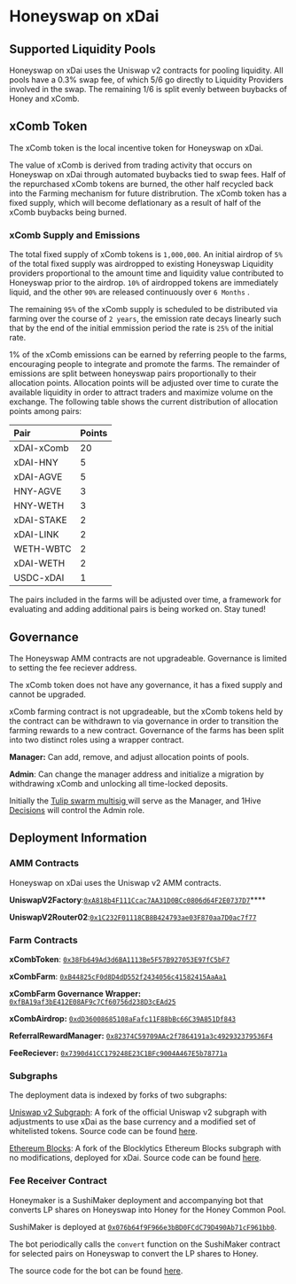 # Honeyswap on xDai

## Supported Liquidity Pools

Honeyswap on xDai uses the Uniswap v2 contracts for pooling liquidity. All pools have a 0.3% swap fee, of which 5/6 go directly to Liquidity Providers involved in the swap. The remaining 1/6 is split evenly between buybacks of Honey and xComb.

## xComb Token

The xComb token is the local incentive token for Honeyswap on xDai.

The value of xComb is derived from trading activity that occurs on Honeyswap on xDai through automated buybacks tied to swap fees. Half of the repurchased xComb tokens are burned, the other half recycled back into the Farming mechanism for future distribrution. The xComb token has a fixed supply, which will become deflationary as a result of half of the xComb buybacks being burned.

### xComb Supply and Emissions

The total fixed supply of xComb tokens is `1,000,000`. An initial airdrop of `5%` of the total fixed supply was airdropped to existing Honeyswap Liquidity providers proportional to the amount time and liquidity value contributed to Honeyswap prior to the airdrop. `10%` of airdropped tokens are immediately liquid, and the other `90%` are released continuously over `6 Months` .

The remaining `95%` of the xComb supply is scheduled to be distributed via farming over the course of `2 years`, the emission rate decays linearly such that by the end of the initial emmission period the rate is `25%` of the initial rate.

1% of the xComb emissions can be earned by referring people to the farms, encouraging people to integrate and promote the farms. The remainder of emissions are split between honeyswap pairs proportionally to their allocation points. Allocation points will be adjusted over time to curate the available liquidity in order to attract traders and maximize volume on the exchange. The following table shows the current distribution of allocation points among pairs:

| Pair | Points |
| :--- | :--- |
| xDAI-xComb | 20 |
| xDAI-HNY | 5 |
| xDAI-AGVE | 5 |
| HNY-AGVE | 3 |
| HNY-WETH | 3 |
| xDAI-STAKE | 2 |
| xDAI-LINK | 2 |
| WETH-WBTC | 2 |
| xDAI-WETH | 2 |
| USDC-xDAI | 1 |

The pairs included in the farms will be adjusted over time, a framework for evaluating and adding additional pairs is being worked on. Stay tuned!

## Governance

The Honeyswap AMM contracts are not upgradeable. Governance is limited to setting the fee reciever address.

The xComb token does not have any governance, it has a fixed supply and cannot be upgraded.

xComb farming contract is not upgradeable, but the xComb tokens held by the contract can be withdrawn to via governance in order to transition the farming rewards to a new contract. Governance of the farms has been split into two distinct roles using a wrapper contract.

**Manager:** Can add, remove, and adjust allocation points of pools.

**Admin**: Can change the manager address and initialize a migration by withdrawing xComb and unlocking all time-locked deposits.

Initially the [Tulip swarm multisig ](https://xdai.gnosis-safe.io/app/#/safes/0xD5a0d695589Fa9dEC023638b8dD24D71f051C63C/balances)will serve as the Manager, and 1Hive [Decisions](../honey/decisions.md) will control the Admin role.

## Deployment Information

### AMM Contracts

Honeyswap on xDai uses the Uniswap v2 AMM contracts.

**UniswapV2Factory**:[`0xA818b4F111Ccac7AA31D0BCc0806d64F2E0737D7`](https://blockscout.com/poa/xdai/address/0xA818b4F111Ccac7AA31D0BCc0806d64F2E0737D7)\*\*\*\*

**UniswapV2Router02**:[`0x1C232F01118CB8B424793ae03F870aa7D0ac7f77`](https://blockscout.com/poa/xdai/address/0x1C232F01118CB8B424793ae03F870aa7D0ac7f77)

### Farm Contracts

**xCombToken**: [`0x38Fb649Ad3d6BA1113Be5F57B927053E97fC5bF7`](https://blockscout.com/poa/xdai/address/0x38Fb649Ad3d6BA1113Be5F57B927053E97fC5bF7/read-contract)

**xCombFarm**: [`0xB44825cF0d8D4dD552f2434056c41582415AaAa1`](https://blockscout.com/poa/xdai/address/0xB44825cF0d8D4dD552f2434056c41582415AaAa1/read-contract)

**xCombFarm Governance Wrapper:** [`0xfBA19af3bE412E08AF9c7Cf60756d238D3cEAd25`](https://blockscout.com/poa/xdai/address/0xfBA19af3bE412E08AF9c7Cf60756d238D3cEAd25/read-contract)

**xCombAirdrop:** [`0xdD36008685108aFafc11F88bBc66C39A851Df843`](https://blockscout.com/poa/xdai/address/0xdD36008685108aFafc11F88bBc66C39A851Df843/read-contract)

**ReferralRewardManager:** [`0x82374C59709AAc2f7864191a3c492932379536F4`](https://blockscout.com/poa/xdai/address/0x82374C59709AAc2f7864191a3c492932379536F4/read-contract)

**FeeReciever:** [`0x7390d41CC179248E23C1BFc9004A467E5b78771a`](https://blockscout.com/xdai/mainnet/address/0x7390d41CC179248E23C1BFc9004A467E5b78771a/)

### Subgraphs

The deployment data is indexed by forks of two subgraphs:

[Uniswap v2 Subgraph](https://thegraph.com/explorer/subgraph/1hive/uniswap-v2): A fork of the official Uniswap v2 subgraph with adjustments to use xDai as the base currency and a modified set of whitelisted tokens. Source code can be found [here](https://github.com/1Hive/uniswap-v2-subgraph).

[Ethereum Blocks](https://thegraph.com/explorer/subgraph/1hive/xdai-blocks): A fork of the Blocklytics Ethereum Blocks subgraph with no modifications, deployed for xDai. Source code can be found [here](https://github.com/1Hive/ethereum-blocks).

### Fee Receiver Contract

Honeymaker is a SushiMaker deployment and accompanying bot that converts LP shares on Honeyswap into Honey for the Honey Common Pool.

SushiMaker is deployed at [`0x076b64f9F966e3bBD0FCdC79D490Ab71cF961bb0`](https://blockscout.com/poa/xdai/address/0x076b64f9F966e3bBD0FCdC79D490Ab71cF961bb0).

The bot periodically calls the `convert` function on the SushiMaker contract for selected pairs on Honeyswap to convert the LP shares to Honey.

The source code for the bot can be found [here](https://github.com/1hive/honeymaker).

